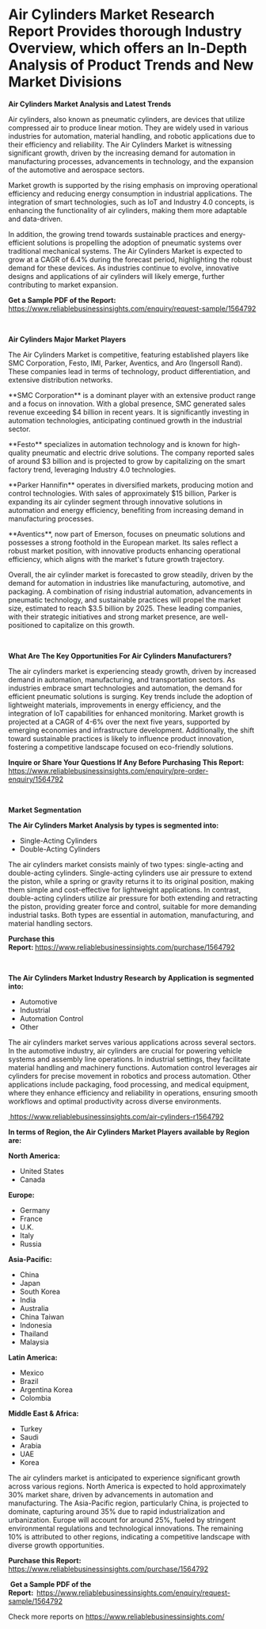 <p><h1>Air Cylinders Market Research Report Provides thorough Industry Overview, which offers an In-Depth Analysis of Product Trends and New Market Divisions</h1></p><p><strong>Air Cylinders Market Analysis and Latest Trends</strong></p>
<p><p>Air cylinders, also known as pneumatic cylinders, are devices that utilize compressed air to produce linear motion. They are widely used in various industries for automation, material handling, and robotic applications due to their efficiency and reliability. The Air Cylinders Market is witnessing significant growth, driven by the increasing demand for automation in manufacturing processes, advancements in technology, and the expansion of the automotive and aerospace sectors.</p><p>Market growth is supported by the rising emphasis on improving operational efficiency and reducing energy consumption in industrial applications. The integration of smart technologies, such as IoT and Industry 4.0 concepts, is enhancing the functionality of air cylinders, making them more adaptable and data-driven.</p><p>In addition, the growing trend towards sustainable practices and energy-efficient solutions is propelling the adoption of pneumatic systems over traditional mechanical systems. The Air Cylinders Market is expected to grow at a CAGR of 6.4% during the forecast period, highlighting the robust demand for these devices. As industries continue to evolve, innovative designs and applications of air cylinders will likely emerge, further contributing to market expansion.</p></p>
<p><strong>Get a Sample PDF of the Report:&nbsp;</strong> <a href="https://www.reliablebusinessinsights.com/enquiry/request-sample/1564792?utm_campaign=2439&utm_medium=2&utm_source=Github&utm_content=ia&utm_term=22022025&utm_id=air-cylinders">https://www.reliablebusinessinsights.com/enquiry/request-sample/1564792</a></p>
<p>&nbsp;</p>
<p><strong>Air Cylinders Major Market Players</strong></p>
<p><p>The Air Cylinders Market is competitive, featuring established players like SMC Corporation, Festo, IMI, Parker, Aventics, and Aro (Ingersoll Rand). These companies lead in terms of technology, product differentiation, and extensive distribution networks.</p><p>**SMC Corporation** is a dominant player with an extensive product range and a focus on innovation. With a global presence, SMC generated sales revenue exceeding $4 billion in recent years. It is significantly investing in automation technologies, anticipating continued growth in the industrial sector.</p><p>**Festo** specializes in automation technology and is known for high-quality pneumatic and electric drive solutions. The company reported sales of around $3 billion and is projected to grow by capitalizing on the smart factory trend, leveraging Industry 4.0 technologies.</p><p>**Parker Hannifin** operates in diversified markets, producing motion and control technologies. With sales of approximately $15 billion, Parker is expanding its air cylinder segment through innovative solutions in automation and energy efficiency, benefiting from increasing demand in manufacturing processes.</p><p>**Aventics**, now part of Emerson, focuses on pneumatic solutions and possesses a strong foothold in the European market. Its sales reflect a robust market position, with innovative products enhancing operational efficiency, which aligns with the market's future growth trajectory.</p><p>Overall, the air cylinder market is forecasted to grow steadily, driven by the demand for automation in industries like manufacturing, automotive, and packaging. A combination of rising industrial automation, advancements in pneumatic technology, and sustainable practices will propel the market size, estimated to reach $3.5 billion by 2025. These leading companies, with their strategic initiatives and strong market presence, are well-positioned to capitalize on this growth.</p></p>
<p>&nbsp;</p>
<p><strong>What Are The Key Opportunities For Air Cylinders Manufacturers?</strong></p>
<p><p>The air cylinders market is experiencing steady growth, driven by increased demand in automation, manufacturing, and transportation sectors. As industries embrace smart technologies and automation, the demand for efficient pneumatic solutions is surging. Key trends include the adoption of lightweight materials, improvements in energy efficiency, and the integration of IoT capabilities for enhanced monitoring. Market growth is projected at a CAGR of 4-6% over the next five years, supported by emerging economies and infrastructure development. Additionally, the shift toward sustainable practices is likely to influence product innovation, fostering a competitive landscape focused on eco-friendly solutions.</p></p>
<p><strong>Inquire or Share Your Questions If Any Before Purchasing This Report:</strong> <a href="https://www.reliablebusinessinsights.com/enquiry/pre-order-enquiry/1564792?utm_campaign=2439&utm_medium=2&utm_source=Github&utm_content=ia&utm_term=22022025&utm_id=air-cylinders">https://www.reliablebusinessinsights.com/enquiry/pre-order-enquiry/1564792</a></p>
<p>&nbsp;</p>
<p><strong>Market Segmentation</strong></p>
<p><strong>The Air Cylinders Market Analysis by types is segmented into:</strong></p>
<p><ul><li>Single-Acting Cylinders</li><li>Double-Acting Cylinders</li></ul></p>
<p><p>The air cylinders market consists mainly of two types: single-acting and double-acting cylinders. Single-acting cylinders use air pressure to extend the piston, while a spring or gravity returns it to its original position, making them simple and cost-effective for lightweight applications. In contrast, double-acting cylinders utilize air pressure for both extending and retracting the piston, providing greater force and control, suitable for more demanding industrial tasks. Both types are essential in automation, manufacturing, and material handling sectors.</p></p>
<p><strong>Purchase this Report:&nbsp;</strong><a href="https://www.reliablebusinessinsights.com/purchase/1564792?utm_campaign=2439&utm_medium=2&utm_source=Github&utm_content=ia&utm_term=22022025&utm_id=air-cylinders">https://www.reliablebusinessinsights.com/purchase/1564792</a></p>
<p>&nbsp;</p>
<p><strong>The Air Cylinders Market Industry Research by Application is segmented into:</strong></p>
<p><ul><li>Automotive</li><li>Industrial</li><li>Automation Control</li><li>Other</li></ul></p>
<p><p>The air cylinders market serves various applications across several sectors. In the automotive industry, air cylinders are crucial for powering vehicle systems and assembly line operations. In industrial settings, they facilitate material handling and machinery functions. Automation control leverages air cylinders for precise movement in robotics and process automation. Other applications include packaging, food processing, and medical equipment, where they enhance efficiency and reliability in operations, ensuring smooth workflows and optimal productivity across diverse environments.</p></p>
<p><a href="https://www.reliablebusinessinsights.com/air-cylinders-r1564792?utm_campaign=2439&utm_medium=2&utm_source=Github&utm_content=ia&utm_term=22022025&utm_id=air-cylinders">&nbsp;https://www.reliablebusinessinsights.com/air-cylinders-r1564792</a></p>
<p><strong>In terms of Region, the Air Cylinders Market Players available by Region are:</strong></p>
<p>
    <p> <strong> North America: </strong>
        <ul>
            <li>United States</li>
            <li>Canada</li>
        </ul>
        </p> 
    <p> <strong> Europe: </strong>
        <ul>
            <li>Germany</li>
            <li>France</li>
            <li>U.K.</li>
            <li>Italy</li>
            <li>Russia</li>
        </ul>
        </p> 
    <p> <strong> Asia-Pacific: </strong>
        <ul>
            <li>China</li>
            <li>Japan</li>
            <li>South Korea</li>
            <li>India</li>
            <li>Australia</li>
            <li>China Taiwan</li>
            <li>Indonesia</li>
            <li>Thailand</li>
            <li>Malaysia</li>
        </ul>
        </p> 
    <p> <strong> Latin America: </strong>
        <ul>
            <li>Mexico</li>
            <li>Brazil</li>
            <li>Argentina Korea</li>
            <li>Colombia</li>
        </ul>
        </p> 
    <p> <strong> Middle East & Africa: </strong>
        <ul>
            <li>Turkey</li>
            <li>Saudi</li>
            <li>Arabia</li>
            <li>UAE</li>
            <li>Korea</li>
        </ul>
    </p>
    </p>
<p><p>The air cylinders market is anticipated to experience significant growth across various regions. North America is expected to hold approximately 30% market share, driven by advancements in automation and manufacturing. The Asia-Pacific region, particularly China, is projected to dominate, capturing around 35% due to rapid industrialization and urbanization. Europe will account for around 25%, fueled by stringent environmental regulations and technological innovations. The remaining 10% is attributed to other regions, indicating a competitive landscape with diverse growth opportunities.</p></p>
<p><strong>Purchase this Report: </strong><a href="https://www.reliablebusinessinsights.com/purchase/1564792?utm_campaign=2439&utm_medium=2&utm_source=Github&utm_content=ia&utm_term=22022025&utm_id=air-cylinders">https://www.reliablebusinessinsights.com/purchase/1564792</a></p>
<p>&nbsp;<strong>Get a Sample PDF of the Report:&nbsp;&nbsp;</strong><a href="https://www.reliablebusinessinsights.com/enquiry/request-sample/1564792?utm_campaign=2439&utm_medium=2&utm_source=Github&utm_content=ia&utm_term=22022025&utm_id=air-cylinders">https://www.reliablebusinessinsights.com/enquiry/request-sample/1564792</a></p>
<p><strong></strong></p>
<p>Check more reports on <a href="https://www.reliablebusinessinsights.com/?utm_campaign=2439&utm_medium=2&utm_source=Github&utm_content=ia&utm_term=22022025&utm_id=air-cylinders">https://www.reliablebusinessinsights.com/</a></p>